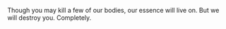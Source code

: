 Though you may kill a few of our bodies, our essence will live on.  But we will destroy you.  Completely.
